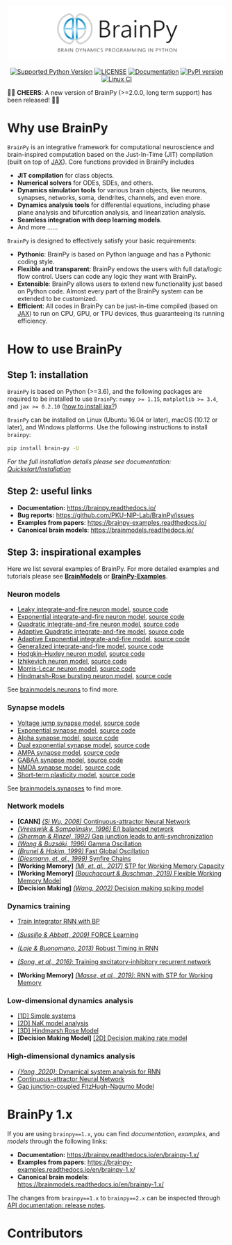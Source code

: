 <p align="center">
  	<img alt="Header image of BrainPy - brain dynamics programming in Python." src="./images/logo.png"  >
</p> 


<p align="center">
	<a href="https://pypi.org/project/brain-py/"><img alt="Supported Python Version" src="https://img.shields.io/pypi/pyversions/brain-py"></a>
	<a href="https://github.com/PKU-NIP-Lab/BrainPy"><img alt="LICENSE" src="https://anaconda.org/brainpy/brainpy/badges/license.svg"></a>
  	<a href="https://brainpy.readthedocs.io/en/latest/?badge=latest"><img alt="Documentation" src="https://readthedocs.org/projects/brainpy/badge/?version=latest"></a>
  	<a href="https://badge.fury.io/py/brain-py"><img alt="PyPI version" src="https://badge.fury.io/py/brain-py.svg"></a>
    <a href="https://github.com/PKU-NIP-Lab/BrainPy"><img alt="Linux CI" src="https://github.com/PKU-NIP-Lab/BrainPy/actions/workflows/Linux_CI.yml/badge.svg"></a>
</p>


:clap::clap: **CHEERS**: A new version of BrainPy (>=2.0.0, long term support) has been released! :clap::clap: 



# Why use BrainPy

``BrainPy`` is an integrative framework for computational neuroscience and brain-inspired computation based on the Just-In-Time (JIT) compilation (built on top of [JAX](https://github.com/google/jax)). Core functions provided in BrainPy includes

- **JIT compilation** for class objects. 
- **Numerical solvers** for ODEs, SDEs, and others. 
- **Dynamics simulation tools** for various brain objects, like neurons, synapses, networks, soma, dendrites, channels, and even more. 
- **Dynamics analysis tools** for differential equations, including phase plane analysis and bifurcation analysis, and linearization analysis.
- **Seamless integration with deep learning models**.
- And more ......

`BrainPy` is designed to effectively satisfy your basic requirements: 

- **Pythonic**: BrainPy is based on Python language and has a Pythonic coding style. 
- **Flexible and transparent**: BrainPy endows the users with full data/logic flow control. Users can code any logic they want with BrainPy. 
- **Extensible**: BrainPy allows users to extend new functionality just based on Python code. Almost every part of the BrainPy system can be extended to be customized. 
- **Efficient**: All codes in BrainPy can be just-in-time compiled (based on [JAX](https://github.com/google/jax)) to run on CPU, GPU, or TPU devices, thus guaranteeing its running efficiency. 



# How to use BrainPy

## Step 1: installation

``BrainPy`` is based on Python (>=3.6), and the following packages are required to be installed to use ``BrainPy``: `numpy >= 1.15`, `matplotlib >= 3.4`, and `jax >= 0.2.10` ([how to install jax?](https://brainpy.readthedocs.io/en/latest/quickstart/installation.html#dependency-2-jax))

``BrainPy`` can be installed on  Linux (Ubuntu 16.04 or later), macOS (10.12 or later), and Windows platforms. Use the following instructions to install ``brainpy``:

```bash
pip install brain-py -U
```

*For the full installation details please see documentation: [Quickstart/Installation](https://brainpy.readthedocs.io/en/latest/quickstart/installation.html)*




## Step 2: useful links

- **Documentation:** https://brainpy.readthedocs.io/
- **Bug reports:** https://github.com/PKU-NIP-Lab/BrainPy/issues
- **Examples from papers**: https://brainpy-examples.readthedocs.io/
- **Canonical brain models**: https://brainmodels.readthedocs.io/



## Step 3: inspirational examples

Here we list several examples of BrainPy. For more detailed examples and tutorials please see [**BrainModels**](https://brainmodels.readthedocs.io) or [**BrainPy-Examples**](https://brainpy-examples.readthedocs.io/en/brainpy-2.x/). 



### Neuron models

- [Leaky integrate-and-fire neuron model](https://brainmodels.readthedocs.io/en/brainpy-2.x/apis/generated/brainmodels.neurons.LIF.html), [source code](https://github.com/PKU-NIP-Lab/BrainModels/blob/brainpy-2.x/brainmodels/neurons/LIF.py)
- [Exponential integrate-and-fire neuron model](https://brainmodels.readthedocs.io/en/brainpy-2.x/apis/generated/brainmodels.neurons.ExpIF.html), [source code](https://github.com/PKU-NIP-Lab/BrainModels/blob/brainpy-2.x/brainmodels/neurons/ExpIF.py)
- [Quadratic integrate-and-fire neuron model](https://brainmodels.readthedocs.io/en/brainpy-2.x/apis/generated/brainmodels.neurons.QuaIF.html), [source code](https://github.com/PKU-NIP-Lab/BrainModels/blob/brainpy-2.x/brainmodels/neurons/QuaIF.py)
- [Adaptive Quadratic integrate-and-fire model](https://brainmodels.readthedocs.io/en/brainpy-2.x/apis/generated/brainmodels.neurons.AdQuaIF.html), [source code](https://github.com/PKU-NIP-Lab/BrainModels/blob/brainpy-2.x/brainmodels/neurons/AdQuaIF.py)
- [Adaptive Exponential integrate-and-fire model](https://brainmodels.readthedocs.io/en/brainpy-2.x/apis/generated/brainmodels.neurons.AdExIF.html), [source code](https://github.com/PKU-NIP-Lab/BrainModels/blob/brainpy-2.x/brainmodels/neurons/AdExIF.py)
- [Generalized integrate-and-fire model](https://brainmodels.readthedocs.io/en/brainpy-2.x/apis/generated/brainmodels.neurons.GIF.html), [source code](https://github.com/PKU-NIP-Lab/BrainModels/blob/brainpy-2.x/brainmodels/neurons/GIF.py)
- [Hodgkin–Huxley neuron model](https://brainmodels.readthedocs.io/en/brainpy-2.x/apis/generated/brainmodels.neurons.HH.html), [source code](https://github.com/PKU-NIP-Lab/BrainModels/blob/brainpy-2.x/brainmodels/neurons/HH.py)
- [Izhikevich neuron model](https://brainmodels.readthedocs.io/en/brainpy-2.x/apis/generated/brainmodels.neurons.Izhikevich.html), [source code](https://github.com/PKU-NIP-Lab/BrainModels/blob/brainpy-2.x/brainmodels/neurons/Izhikevich.py)
- [Morris-Lecar neuron model](https://brainmodels.readthedocs.io/en/brainpy-2.x/apis/generated/brainmodels.neurons.MorrisLecar.html), [source code](https://github.com/PKU-NIP-Lab/BrainModels/blob/brainpy-2.x/brainmodels/neurons/MorrisLecar.py)
- [Hindmarsh-Rose bursting neuron model](https://brainmodels.readthedocs.io/en/brainpy-2.x/apis/generated/brainmodels.neurons.HindmarshRose.html), [source code](https://github.com/PKU-NIP-Lab/BrainModels/blob/brainpy-2.x/brainmodels/neurons/HindmarshRose.py)

See [brainmodels.neurons](https://brainmodels.readthedocs.io/en/brainpy-2.x/apis/neurons.html) to find more.



### Synapse models

- [Voltage jump synapse model](https://brainmodels.readthedocs.io/en/brainpy-2.x/apis/generated/brainmodels.synapses.VoltageJump.html), [source code](https://github.com/PKU-NIP-Lab/BrainModels/blob/brainpy-2.x/brainmodels/synapses/voltage_jump.py)
- [Exponential synapse model](https://brainmodels.readthedocs.io/en/brainpy-2.x/apis/generated/brainmodels.synapses.ExpCUBA.html), [source code](https://github.com/PKU-NIP-Lab/BrainModels/blob/brainpy-2.x/brainmodels/synapses/exponential.py)
- [Alpha synapse model](https://brainmodels.readthedocs.io/en/brainpy-2.x/apis/generated/brainmodels.synapses.AlphaCUBA.html), [source code](https://github.com/PKU-NIP-Lab/BrainModels/blob/brainpy-2.x/brainmodels/synapses/alpha.py)
- [Dual exponential synapse model](https://brainmodels.readthedocs.io/en/brainpy-2.x/apis/generated/brainmodels.synapses.DualExpCUBA.html), [source code](https://github.com/PKU-NIP-Lab/BrainModels/blob/brainpy-2.x/brainmodels/synapses/dual_exp.py)
- [AMPA synapse model](https://brainmodels.readthedocs.io/en/brainpy-2.x/apis/generated/brainmodels.synapses.AMPA.html), [source code](https://github.com/PKU-NIP-Lab/BrainModels/blob/brainpy-2.x/brainmodels/synapses/AMPA.py)
- [GABAA synapse model](https://brainmodels.readthedocs.io/en/brainpy-2.x/apis/generated/brainmodels.synapses.GABAa.html), [source code](https://github.com/PKU-NIP-Lab/BrainModels/blob/brainpy-2.x/brainmodels/synapses/GABAa.py)
- [NMDA synapse model](https://brainmodels.readthedocs.io/en/brainpy-2.x/apis/generated/brainmodels.synapses.NMDA.html), [source code](https://github.com/PKU-NIP-Lab/BrainModels/blob/brainpy-2.x/brainmodels/synapses/NMDA.py)
- [Short-term plasticity model](https://brainmodels.readthedocs.io/en/brainpy-2.x/apis/generated/brainmodels.synapses.STP.html), [source code](https://github.com/PKU-NIP-Lab/BrainModels/blob/brainpy-2.x/brainmodels/synapses/STP.py)

See [brainmodels.synapses](https://brainmodels.readthedocs.io/en/brainpy-2.x/apis/synapses.html) to find more.



### Network models

- **[CANN]** [*(Si Wu, 2008)* Continuous-attractor Neural Network](https://brainpy-examples.readthedocs.io/en/brainpy-2.x/cann/Wu_2008_CANN.html)
- [*(Vreeswijk & Sompolinsky, 1996)* E/I balanced network](https://brainpy-examples.readthedocs.io/en/brainpy-2.x/ei_nets/Vreeswijk_1996_EI_net.html)
- [*(Sherman & Rinzel, 1992)* Gap junction leads to anti-synchronization](https://brainpy-examples.readthedocs.io/en/brainpy-2.x/gj_nets/Sherman_1992_gj_antisynchrony.html)
- [*(Wang & Buzsáki, 1996)* Gamma Oscillation](https://brainpy-examples.readthedocs.io/en/brainpy-2.x/oscillation_synchronization/Wang_1996_gamma_oscillation.html)
- [*(Brunel & Hakim, 1999)* Fast Global Oscillation](https://brainpy-examples.readthedocs.io/en/brainpy-2.x/oscillation_synchronization/Brunel_Hakim_1999_fast_oscillation.html)
- [*(Diesmann, et, al., 1999)* Synfire Chains](https://brainpy-examples.readthedocs.io/en/brainpy-2.x/oscillation_synchronization/Diesmann_1999_synfire_chains.html)
- **[Working Memory]** [*(Mi, et. al., 2017)* STP for Working Memory Capacity](https://brainpy-examples.readthedocs.io/en/brainpy-2.x/working_memory/Mi_2017_working_memory_capacity.html)
- **[Working Memory]** [*(Bouchacourt & Buschman, 2019)* Flexible Working Memory Model](https://brainpy-examples.readthedocs.io/en/brainpy-2.x/working_memory/Bouchacourt_2019_Flexible_working_memory.html)
- **[Decision Making]** [*(Wang, 2002)* Decision making spiking model](https://brainpy-examples.readthedocs.io/en/brainpy-2.x/decision_making/Wang_2002_decision_making_spiking.html)



### Dynamics training

- [Train Integrator RNN with BP](https://brainpy-examples.readthedocs.io/en/brainpy-2.x/recurrent_networks/integrator_rnn.html)

- [*(Sussillo & Abbott, 2009)* FORCE Learning](https://brainpy-examples.readthedocs.io/en/brainpy-2.x/recurrent_networks/Sussillo_Abbott_2009_FORCE_Learning.html)

- [*(Laje & Buonomano, 2013)* Robust Timing in RNN](https://brainpy-examples.readthedocs.io/en/brainpy-2.x/recurrent_networks/Laje_Buonomano_2013_robust_timing_rnn.html)
- [*(Song, et al., 2016)*: Training excitatory-inhibitory recurrent network](https://brainpy-examples.readthedocs.io/en/brainpy-2.x/recurrent_networks/Song_2016_EI_RNN.html)
- **[Working Memory]** [*(Masse, et al., 2019)*: RNN with STP for Working Memory](https://brainpy-examples.readthedocs.io/en/brainpy-2.x/recurrent_networks/Masse_2019_STP_RNN.html)




### Low-dimensional dynamics analysis

- [[1D] Simple systems](https://brainpy-examples.readthedocs.io/en/brainpy-2.x/dynamics_analysis/1d_simple_systems.html)
- [[2D] NaK model analysis](https://brainpy-examples.readthedocs.io/en/brainpy-2.x/dynamics_analysis/2d_NaK_model.html)
- [[3D] Hindmarsh Rose Model](https://brainpy-examples.readthedocs.io/en/brainpy-2.x/dynamics_analysis/3d_hindmarsh_rose_model.html)
- **[Decision Making Model]** [[2D] Decision making rate model](https://brainpy-examples.readthedocs.io/en/brainpy-2.x/decision_making/Wang_2006_decision_making_rate.html)



### High-dimensional dynamics analysis

- [*(Yang, 2020)*: Dynamical system analysis for RNN](https://brainpy-examples.readthedocs.io/en/brainpy-2.x/recurrent_networks/Yang_2020_RNN_Analysis.html)
- [Continuous-attractor Neural Network](https://brainpy-examples.readthedocs.io/en/brainpy-2.x/dynamics_analysis/highdim_CANN.html)
- [Gap junction-coupled FitzHugh-Nagumo Model](https://brainpy-examples.readthedocs.io/en/brainpy-2.x/dynamics_analysis/highdim_gj_coupled_fhn.html)



# BrainPy 1.x

If you are using ``brainpy==1.x``, you can find *documentation*, *examples*, and *models* through the following links:

- **Documentation:** https://brainpy.readthedocs.io/en/brainpy-1.x/
- **Examples from papers**: https://brainpy-examples.readthedocs.io/en/brainpy-1.x/
- **Canonical brain models**: https://brainmodels.readthedocs.io/en/brainpy-1.x/

The changes from ``brainpy==1.x`` to ``brainpy==2.x`` can be inspected through [API documentation: release notes](https://brainpy.readthedocs.io/en/latest/apis/auto/changelog.html).


# Contributors
